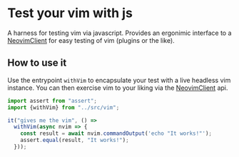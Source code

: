# Test your vim with js

A harness for testing vim via javascript. Provides an ergonimic interface to a [NeovimClient](https://neovim.io/node-client/) for easy testing of vim (plugins or the like).


## How to use it

Use the entrypoint `withVim` to encapsulate your test with a live headless vim instance.  You can then exercise vim to your liking via the [NeovimClient](https://neovim.io/node-client/) api.

```js
import assert from "assert";
import {withVim} from "../src/vim";

it("gives me the vim", () =>
  withVim(async nvim => {
    const result = await nvim.commandOutput('echo "It works!"');
    assert.equal(result, "It works!");
  }));
```

